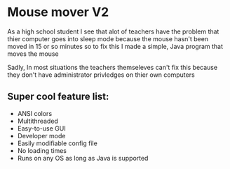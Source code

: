 # Mouse mover V2 #
As a high school student I see that alot of teachers have the problem that thier computer
goes into sleep mode because the mouse hasn't been moved in 15 or so minutes so to fix this
I made a simple, Java program that moves the mouse

Sadly, In most situations the teachers themseleves can't fix this because 
they don't have administrator privledges on thier own computers
## Super cool feature list: 
* ANSI colors
* Multithreaded
* Easy-to-use GUI
* Developer mode
* Easily modifiable config file
* No loading times
* Runs on any OS as long as Java is supported
